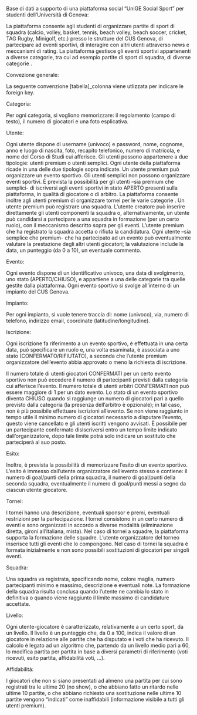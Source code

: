 
Base di dati a supporto di una piattaforma social “UniGE Social Sport”  per studenti dell’Università di Genova:

La piattaforma consente agli studenti di organizzare partite di sport di squadra (calcio, volley, basket, tennis, beach volley, beach soccer, cricket, TAG Rugby, Minigolf, etc.) presso le strutture del CUS Genova, di partecipare ad eventi sportivi, di interagire con altri utenti attraverso news e meccanismi di rating. La piattaforma gestisce gli eventi sportivi appartenenti a diverse categorie, tra cui ad esempio partite di sport di squadra, di diverse categorie .

Convezione generale:

La seguente convenzione [tabella]_colonna viene utlizzata per indicare le foreign key.


Categoria:

Per ogni categoria, si vogliono memorizzare: il regolamento (campo di testo), il numero di giocatori e una foto esplicativa. 

Utente:

Ogni utente dispone di username (univoco) e password, nome, cognome, anno e luogo di nascita, foto, recapito telefonico, numero di matricola, e nome del Corso di Studi cui afferisce. Gli utenti possono appartenere a due tipologie: utenti premium o utenti semplici. Ogni utente della piattaforma ricade in una delle due tipologie sopra indicate. Un utente premium può organizzare un evento sportivo.
Gli utenti semplici non possono organizzare eventi sportivi.
È prevista la possibilità per gli utenti –sia premium che semplici- di iscriversi agli eventi sportivi in stato APERTO presenti sulla piattaforma, in qualità di giocatore o di arbitro.
La piattaforma consente inoltre agli utenti premium di organizzare tornei per le varie categorie .
Un utente premium può registrare una squadra.
L’utente creatore può inserire direttamente gli utenti componenti la squadra o, alternativamente, un utente può candidarsi a partecipare a una squadra in formazione (per un certo ruolo), con il meccanismo descritto sopra per gli eventi. L’utente premium che ha registrato la squadra accetta o rifiuta la candidatura.
Ogni utente –sia semplice che premium- che ha partecipato ad un evento può eventualmente valutare la prestazione degli altri utenti giocatori; la valutazione include la data, un punteggio (da 0 a 10), un eventuale commento. 
 
 Evento:
 
 Ogni evento dispone di un identificativo univoco, una data di svolgimento, uno stato (APERTO/CHIUSO), e appartiene a una delle categorie tra quelle gestite dalla piattaforma. Ogni evento sportivo si svolge all’interno di un impianto del CUS Genova.
 
 Impianto:
 
 Per ogni impianto, si vuole tenere traccia di: nome (univoco), via, numero di telefono, indirizzo email, coordinate (latitudine/longitudine).
 
 Iscrizione:
 
 Ogni iscrizione fa riferimento a un evento sportivo, è effettuata in una certa data, può specificare un ruolo e, una volta esaminata, è associata a uno stato (CONFERMATO/RIFIUTATO), a seconda che l’utente premium organizzatore dell’evento abbia approvato o meno la richiesta di iscrizione. 
 
 
 
 
 Il numero totale di utenti giocatori CONFERMATI per un certo evento sportivo non può eccedere il numero di partecipanti previsti dalla categoria cui afferisce l’evento. Il numero totale di utenti arbitri CONFERMATI non può essere maggiore di 1 per un dato evento. Lo stato di un evento sportivo diventa CHIUSO quando si raggiunge un numero di giocatori pari a quello previsto dalla categoria (la presenza dell’arbitro è opzionale); in tal caso, non è più possibile effettuare iscrizioni all’evento. Se non viene raggiunto in tempo utile il minimo numero di giocatori necessario a disputare l’evento, questo viene cancellato e gli utenti iscritti vengono avvisati. È possibile per un partecipante confermato disiscriversi entro un tempo limite indicato dall’organizzatore, dopo tale limite potrà solo indicare un sostituto che parteciperà al suo posto.
 
 
 Esito:
 
 Inoltre, è prevista la possibilità di memorizzare l’esito di un evento sportivo. L’esito è immesso dall’utente organizzatore dell’evento stesso e contiene: il numero di goal/punti della prima squadra, il numero di goal/punti della seconda squadra, eventualmente il numero di goal/punti messi a segno da ciascun utente giocatore. 
 
 Tornei:
 
 I tornei hanno una descrizione, eventuali sponsor e premi, eventuali restrizioni per la partecipazione. I tornei consistono in un certo numero di eventi e sono organizzati in accordo a diverse modalità (eliminazione diretta, gironi all’italiana, mista).
Nel caso di tornei a squadre, la piattaforma supporta la formazione delle squadre. 
L’utente organizzatore del torneo inserisce tutti gli eventi che lo compongono.
Nel caso di tornei la squadra è formata inizialmente e non sono possibili sostituzioni di giocatori per singoli eventi.

Squadra:

Una squadra va registrata, specificando nome, colore maglia, numero partecipanti minimo e massimo, descrizione e eventuali note. La formazione della squadra risulta conclusa quando l’utente ne cambia lo stato in definitiva o quando viene raggiunto il limite massimo di candidature accettate. 



 
 Livello:
 
Ogni utente-giocatore è caratterizzato, relativamente a un certo sport, da un livello.
Il livello è un punteggio che, da 0 a 100, indica il valore di un giocatore in relazione alle partite che ha disputato e i voti che ha ricevuto. Il calcolo è legato ad un algoritmo che, partendo da un livello medio pari a 60, lo modifica partita per partita in base a diversi parametri di riferimento (voti ricevuti, esito partita, affidabilità voti, ...).

Affidabilità:

I giocatori che non si siano presentati ad almeno una partita per cui sono registrati tra le ultime 20 (no show), o che abbiano fatto un ritardo nelle ultime 10 partite, o che abbiano richiesto una sostituzione nelle ultime 10 partite vengono “indicati” come inaffidabili (informazione visibile a tutti gli utenti premium).
